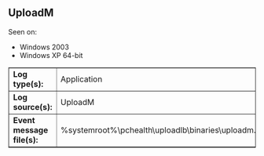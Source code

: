 ## UploadM

Seen on:
* Windows 2003
* Windows XP 64-bit

<table border="1" class="docutils">
  <tbody>
    <tr>
      <td><b>Log type(s):</b></td>
      <td>Application</td>
    </tr>
    <tr>
      <td><b>Log source(s):</b></td>
      <td>UploadM</td>
    </tr>
    <tr>
      <td><b>Event message file(s):</b></td>
      <td>%systemroot%\pchealth\uploadlb\binaries\uploadm.exe</td>
    </tr>
  </tbody>
</table>

&nbsp;


